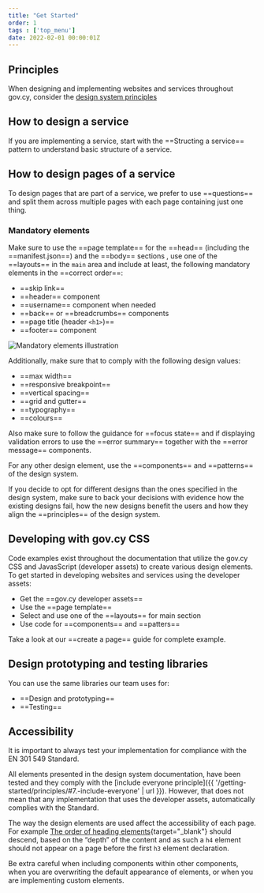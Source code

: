 ```yaml
---
title: "Get Started"
order: 1
tags : ['top_menu']
date: 2022-02-01 00:00:01Z
---
```


## Principles
When designing and implementing websites and services throughout gov.cy, consider the [design system principles](principles/)

## How to design a service
If you are implementing a service, start with the ==Structing a service== pattern to understand basic structure of a service. 
## How to design pages of a service
To design pages that are part of a service, we prefer to use ==questions== and split them across multiple pages with each page containing just one thing.  
### Mandatory elements
Make sure to use the ==page template== for the ==head== (including the ==manifest.json==) and the ==body== sections , use one of the ==layouts== in the `main` area and include at least, the following mandatory elements in the ==correct order==:
- ==skip link==
- ==header== component
- ==username== component when needed
- ==back== or ==breadcrumbs== components
- ==page title (header `<h1>`)==
- ==footer== component

![Mandatory elements illustration](../../img/v3_mandatory_elemenets.png)

Additionally, make sure that to comply with the following design values:
- ==max width== 
- ==responsive breakpoint==
- ==vertical spacing==
- ==grid and gutter==
- ==typography== 
- ==colours==

Also make sure to follow the guidance for ==focus state== and if displaying validation errors to use the ==error summary== together with the ==error message== components.

For any other design element, use the ==components== and ==patterns== of the design system. 

If you decide to opt for different designs than the ones specified in the design system, make sure to back your decisions with evidence how the existing designs fail, how the new  designs benefit the users and how they align the ==principles== of the design system.  

## Developing with gov.cy CSS
Code examples exist throughout the documentation that utilize the gov.cy CSS and JavasScript (developer assets) to create various design elements. To get started in developing websites and services using the developer assets: 
- Get the ==gov.cy developer assets==
- Use the ==page template== 
- Select and use one of the ==layouts== for main section
- Use code for ==components== and ==patters==

Take a look at our ==create a page== guide for complete example.

## Design prototyping and testing libraries
You can use the same libraries our team uses for:
- ==Design and prototyping==
- ==Testing==

## Accessibility
It is important to always test your implementation for compliance with the EN 301 549 Standard.

All elements presented in the design system documentation, have been tested and they comply with the [include everyone principle]({{ '/getting-started/principles/#7.-include-everyone' | url }}). However, that does not mean that any implementation that uses the developer assets, automatically complies with the Standard.

The way the design elements are used affect the accessibility of each page. For example [The order of heading elements](https://webdesign.tutsplus.com/articles/the-importance-of-heading-levels-for-assistive-technology--cms-31753){target="_blank"} should descend, based on the “depth” of the content and as such a `h4` element should not appear on a page before the first `h3` element declaration.

Be extra careful when including components within other components, when you are overwriting the default appearance of elements, or when you are implementing custom elements. 

